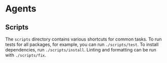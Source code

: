 # Agents

## Scripts

The `scripts` directory contains various shortcuts for common tasks. To run tests for all packages, for example, you can run `./scripts/test`. To install dependencies, run `./scripts/install`. Linting and formatting can be run with `./scripts/fix`.
